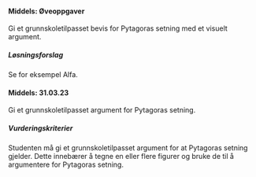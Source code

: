 
#### Middels:  Øveoppgaver

Gi et grunnskoletilpasset bevis for Pytagoras setning med et visuelt argument.

##### Løsningsforslag


Se for eksempel Alfa.


#### Middels:  31.03.23

Gi et grunnskoletilpasset argument for Pytagoras setning.

##### Vurderingskriterier

Studenten må gi et grunnskoletilpasset argument for at Pytagoras setning gjelder. Dette innebærer å tegne en eller flere figurer og bruke de til å argumentere for Pytagoras setning.

